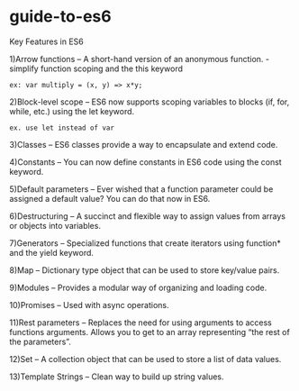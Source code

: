 # guide-to-es6

Key Features in ES6


1)Arrow functions – A short-hand version of an anonymous function.
    -simplify function scoping and the this keyword

    ex: var multiply = (x, y) => x*y;

2)Block-level scope – ES6 now supports scoping variables to blocks (if, for, while, etc.) using the let keyword.

    ex. use let instead of var 

3)Classes – ES6 classes provide a way to encapsulate and extend code.

4)Constants – You can now define constants in ES6 code using the const keyword.

5)Default parameters – Ever wished that a function parameter could be assigned a default value? You can do that now in ES6.

6)Destructuring – A succinct and flexible way to assign values from arrays or objects into variables.

7)Generators – Specialized functions that create iterators using function* and the yield keyword.

8)Map – Dictionary type object that can be used to store key/value pairs.

9)Modules – Provides a modular way of organizing and loading code.

10)Promises – Used with async operations.

11)Rest parameters – Replaces the need for using arguments to access functions arguments. Allows you to get to an array representing “the rest of the parameters”.

12)Set – A collection object that can be used to store a list of data values.

13)Template Strings – Clean way to build up string values.
